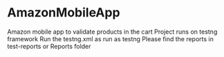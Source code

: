 # AmazonMobileApp
Amazon mobile app to validate products in the cart
Project runs on testng framework
Run the testng.xml as run as testng
Please find the reports in test-reports or Reports folder
